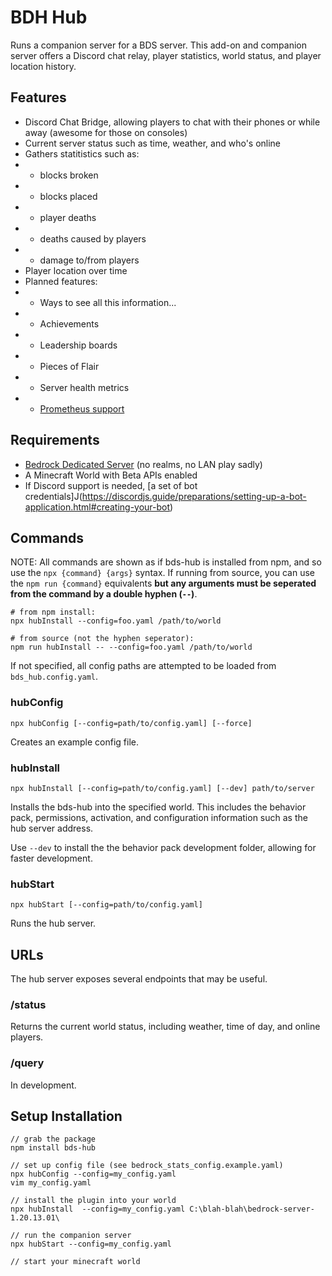 # BDH Hub

Runs a companion server for a BDS server. This add-on and companion server offers a Discord chat relay, player statistics, world status, and player location history.

## Features

 - Discord Chat Bridge, allowing players to chat with their phones or while away (awesome for those on consoles)
 - Current server status such as time, weather, and who's online
 - Gathers statitistics such as:
 - - blocks broken
 - - blocks placed
 - - player deaths
 - - deaths caused by players
 - - damage to/from players
 - Player location over time
 - Planned features:
 - - Ways to see all this information...
 - - Achievements
 - - Leadership boards
 - - Pieces of Flair
 - - Server health metrics
 - - [Prometheus support](https://prometheus.io/)

## Requirements

 - [Bedrock Dedicated Server](https://www.minecraft.net/en-us/download/server/bedrock) (no realms, no LAN play sadly)
 - A Minecraft World with Beta APIs enabled
 - If Discord support is needed, [a set of bot credentials]J(https://discordjs.guide/preparations/setting-up-a-bot-application.html#creating-your-bot)

## Commands

NOTE: All commands are shown as if bds-hub is installed from npm, and so use the `npx {command} {args}` syntax. If running from source, you can use the `npm run {command}` equivalents **but any arguments must be seperated from the command by a double hyphen (`--`)**.

```
# from npm install:
npx hubInstall --config=foo.yaml /path/to/world

# from source (not the hyphen seperator):
npm run hubInstall -- --config=foo.yaml /path/to/world
```

If not specified, all config paths are attempted to be loaded from `bds_hub.config.yaml`.

### hubConfig

`npx hubConfig [--config=path/to/config.yaml] [--force]`

Creates an example config file.

### hubInstall

`npx hubInstall [--config=path/to/config.yaml] [--dev] path/to/server`

Installs the bds-hub into the specified world. This includes the behavior pack, permissions, activation, and configuration information such as the hub server address.

Use `--dev` to install the the behavior pack development folder, allowing for faster development.


### hubStart

`npx hubStart [--config=path/to/config.yaml]`

Runs the hub server.

## URLs

The hub server exposes several endpoints that may be useful.

### /status

Returns the current world status, including weather, time of day, and online players.

### /query

In development.

## Setup Installation

```
// grab the package
npm install bds-hub

// set up config file (see bedrock_stats_config.example.yaml)
npx hubConfig --config=my_config.yaml
vim my_config.yaml

// install the plugin into your world
npx hubInstall  --config=my_config.yaml C:\blah-blah\bedrock-server-1.20.13.01\

// run the companion server
npx hubStart --config=my_config.yaml

// start your minecraft world
```

